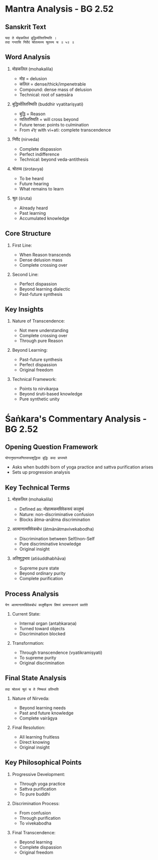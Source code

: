 # Mantra Analysis - BG 2.52

## Sanskrit Text
```sanskrit
यदा ते मोहकलिलं बुद्धिर्व्यतितरिष्यति ।
तदा गन्तासि निर्वेदं श्रोतव्यस्य श्रुतस्य च ॥ ५२ ॥
```

## Word Analysis
1. मोहकलिल (mohakalila)
   - मोह = delusion
   - कलिल = dense/thick/impenetrable
   - Compound: dense mass of delusion
   - Technical: root of saṃsāra

2. बुद्धिर्व्यतितरिष्यति (buddhir vyatitariṣyati)
   - बुद्धि = Reason
   - व्यतितरिष्यति = will cross beyond
   - Future tense: points to culmination
   - From √tṛ with vi+ati: complete transcendence

3. निर्वेद (nirveda)
   - Complete dispassion
   - Perfect indifference
   - Technical: beyond veda-antithesis

4. श्रोतव्य (śrotavya)
   - To be heard
   - Future hearing
   - What remains to learn

5. श्रुत (śruta)
   - Already heard
   - Past learning
   - Accumulated knowledge

## Core Structure
1. First Line:
   - When Reason transcends
   - Dense delusion mass
   - Complete crossing over

2. Second Line:
   - Perfect dispassion
   - Beyond learning dialectic
   - Past-future synthesis

## Key Insights
1. Nature of Transcendence:
   - Not mere understanding
   - Complete crossing over
   - Through pure Reason

2. Beyond Learning:
   - Past-future synthesis
   - Perfect dispassion
   - Original freedom

3. Technical Framework:
   - Points to nirvikarpa
   - Beyond śruti-based knowledge
   - Pure synthetic unity

# Śaṅkara's Commentary Analysis - BG 2.52

## Opening Question Framework
```sanskrit
योगानुष्ठानजनितसत्त्वशुद्धिजा बुद्धिः कदा प्राप्स्यते
```
- Asks when buddhi born of yoga practice and sattva purification arises
- Sets up progression analysis

## Key Technical Terms

1. मोहकलिल (mohakalila)
   - Defined as: मोहात्मकमविवेकरूपं कालुष्यं
   - Nature: non-discriminative confusion
   - Blocks ātma-anātma discrimination

2. आत्मानात्मविवेकबोध (ātmānātmavivekabodha)
   - Discrimination between Self/non-Self
   - Pure discriminative knowledge
   - Original insight

3. अतिशुद्धभाव (atiśuddhabhāva)
   - Supreme pure state
   - Beyond ordinary purity
   - Complete purification

## Process Analysis
```sanskrit
येन आत्मानात्मविवेकबोधं कलुषीकृत्य विषयं प्रत्यन्तःकरणं प्रवर्तते
```
1. Current State:
   - Internal organ (antaḥkaraṇa)
   - Turned toward objects
   - Discrimination blocked

2. Transformation:
   - Through transcendence (vyatikramiṣyati)
   - To supreme purity
   - Original discrimination

## Final State Analysis
```sanskrit
तदा श्रोतव्यं श्रुतं च ते निष्फलं प्रतिभाति
```
1. Nature of Nirveda:
   - Beyond learning needs
   - Past and future knowledge
   - Complete vairāgya

2. Final Resolution:
   - All learning fruitless
   - Direct knowing
   - Original insight

## Key Philosophical Points

1. Progressive Development:
   - Through yoga practice
   - Sattva purification
   - To pure buddhi

2. Discrimination Process:
   - From confusion
   - Through purification
   - To vivekabodha

3. Final Transcendence:
   - Beyond learning
   - Complete dispassion
   - Original freedom


